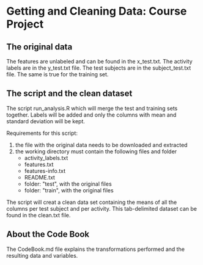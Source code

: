 Getting and Cleaning Data: Course Project
=========================================

The original data
------------------

The features are unlabeled and can be found in the x_test.txt.
The activity labels are in the y_test.txt file.
The test subjects are in the subject_test.txt file.
The same is true for the training set.

The script and the clean dataset
-------------------------------------
The script run_analysis.R which will merge the test and training sets together.
Labels will be added and only the columns with mean and standard deviation will be kept.

Requirements for this script:

1. the file with the original data needs to be downloaded and extracted
2. the working directory must contain the following files and folder
      - activity_labels.txt
      - features.txt
      - features-info.txt
      - README.txt
      - folder: "test", with the original files
      - folder: "train", with the original files

The script will creat a clean data set containing the means of all the columns per test subject and per activity.
This tab-delimited dataset can be found in the clean.txt file.

About the Code Book
-------------------
The CodeBook.md file explains the transformations performed and the resulting data and variables.

